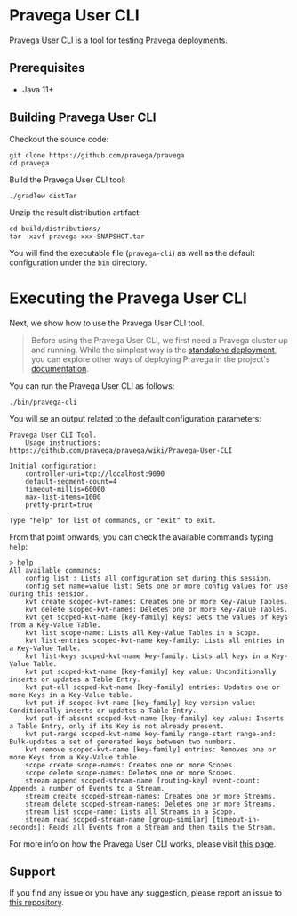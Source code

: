 <!--
Copyright (c) Dell Inc., or its subsidiaries. All Rights Reserved.

Licensed under the Apache License, Version 2.0 (the "License");
you may not use this file except in compliance with the License.
You may obtain a copy of the License at

    http://www.apache.org/licenses/LICENSE-2.0
-->
# Pravega User CLI

Pravega User CLI is a tool for testing Pravega deployments.

## Prerequisites

- Java 11+

## Building Pravega User CLI

Checkout the source code:

```
git clone https://github.com/pravega/pravega
cd pravega
```

Build the Pravega User CLI tool:

```
./gradlew distTar
```

Unzip the result distribution artifact:

```
cd build/distributions/
tar -xzvf pravega-xxx-SNAPSHOT.tar
```

You will find the executable file (`pravega-cli`) as well as the default configuration under the
`bin` directory.

# Executing the Pravega User CLI

Next, we show how to use the Pravega User CLI tool.

> Before using the Pravega User CLI, we first need a Pravega cluster up and running. While the simplest way is the 
[standalone deployment](http://pravega.io/docs/latest/deployment/run-local/), you can explore other ways 
of deploying Pravega in the project's [documentation](http://pravega.io/docs/latest/deployment/deployment/). 

You can run the Pravega User CLI as follows:
```
./bin/pravega-cli
```
You will se an output related to the default configuration parameters:
```
Pravega User CLI Tool.
	Usage instructions: https://github.com/pravega/pravega/wiki/Pravega-User-CLI

Initial configuration:
	controller-uri=tcp://localhost:9090
	default-segment-count=4
	timeout-millis=60000
	max-list-items=1000
	pretty-print=true

Type "help" for list of commands, or "exit" to exit.
```

From that point onwards, you can check the available commands typing `help`:
```
> help
All available commands:
	config list : Lists all configuration set during this session.
	config set name=value list: Sets one or more config values for use during this session.
	kvt create scoped-kvt-names: Creates one or more Key-Value Tables.
	kvt delete scoped-kvt-names: Deletes one or more Key-Value Tables.
	kvt get scoped-kvt-name [key-family] keys: Gets the values of keys from a Key-Value Table.
	kvt list scope-name: Lists all Key-Value Tables in a Scope.
	kvt list-entries scoped-kvt-name key-family: Lists all entries in a Key-Value Table.
	kvt list-keys scoped-kvt-name key-family: Lists all keys in a Key-Value Table.
	kvt put scoped-kvt-name [key-family] key value: Unconditionally inserts or updates a Table Entry.
	kvt put-all scoped-kvt-name [key-family] entries: Updates one or more Keys in a Key-Value table.
	kvt put-if scoped-kvt-name [key-family] key version value: Conditionally inserts or updates a Table Entry.
	kvt put-if-absent scoped-kvt-name [key-family] key value: Inserts a Table Entry, only if its Key is not already present.
	kvt put-range scoped-kvt-name key-family range-start range-end: Bulk-updates a set of generated keys between two numbers.
	kvt remove scoped-kvt-name [key-family] entries: Removes one or more Keys from a Key-Value table.
	scope create scope-names: Creates one or more Scopes.
	scope delete scope-names: Deletes one or more Scopes.
	stream append scoped-stream-name [routing-key] event-count: Appends a number of Events to a Stream.
	stream create scoped-stream-names: Creates one or more Streams.
	stream delete scoped-stream-names: Deletes one or more Streams.
	stream list scope-name: Lists all Streams in a Scope.
	stream read scoped-stream-name [group-similar] [timeout-in-seconds]: Reads all Events from a Stream and then tails the Stream.
```

For more info on how the Pravega User CLI works, please visit [this page](https://github.com/pravega/pravega/wiki/Pravega-User-CLI).

## Support
If you find any issue or you have any suggestion, please report an issue to [this repository](https://github.com/pravega/pravega/issues).